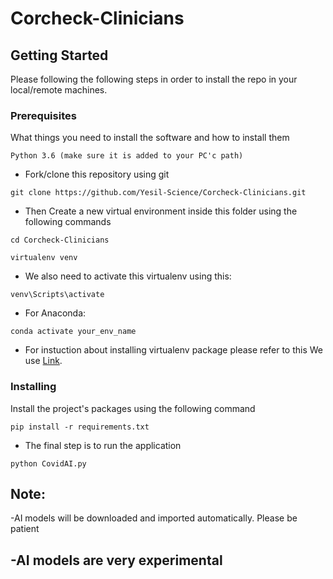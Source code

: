 # Corcheck-Clinicians


## Getting Started

Please following the following steps in order to install the repo in your local/remote machines.

### Prerequisites

What things you need to install the software and how to install them

```
Python 3.6 (make sure it is added to your PC'c path)
```

* Fork/clone this repository using git
```
git clone https://github.com/Yesil-Science/Corcheck-Clinicians.git
```
* Then Create a new virtual environment inside this folder using the following commands

```
cd Corcheck-Clinicians

virtualenv venv
```

* We also need to activate this virtualenv using this:

```
venv\Scripts\activate
```
* For Anaconda:
```
conda activate your_env_name
```

* For instuction about installing virtualenv package please refer to this We use [Link](https://www.geeksforgeeks.org/python-virtual-environment/).

### Installing

Install the project's packages using the following command

```
pip install -r requirements.txt
```

* The final step is to run the application

```
python CovidAI.py
```
Note:
--------------
-AI models will be downloaded and imported automatically. Please be patient

-AI models are very experimental
--------------
